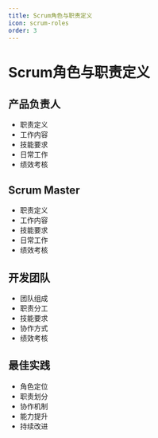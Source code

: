 ```yaml
---
title: Scrum角色与职责定义
icon: scrum-roles
order: 3
---
```


# Scrum角色与职责定义

## 产品负责人
- 职责定义
- 工作内容
- 技能要求
- 日常工作
- 绩效考核

## Scrum Master
- 职责定义
- 工作内容
- 技能要求
- 日常工作
- 绩效考核

## 开发团队
- 团队组成
- 职责分工
- 技能要求
- 协作方式
- 绩效考核

## 最佳实践
- 角色定位
- 职责划分
- 协作机制
- 能力提升
- 持续改进

